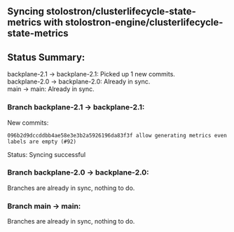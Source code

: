## Syncing stolostron/clusterlifecycle-state-metrics with stolostron-engine/clusterlifecycle-state-metrics

## Status Summary:

backplane-2.1 -> backplane-2.1: Picked up 1 new commits.  
backplane-2.0 -> backplane-2.0: Already in sync.  
main -> main: Already in sync.  

### Branch backplane-2.1 -> backplane-2.1:

New commits:

```
096b2d9dccddbb4ae58e3e3b2a5926196da83f3f allow generating metrics even labels are empty (#92)
```

Status: Syncing successful

### Branch backplane-2.0 -> backplane-2.0:

Branches are already in sync, nothing to do.

### Branch main -> main:

Branches are already in sync, nothing to do.
